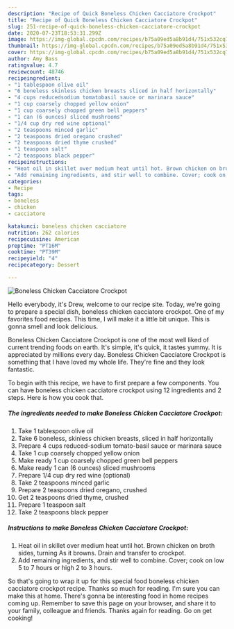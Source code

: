 ```yaml
---
description: "Recipe of Quick Boneless Chicken Cacciatore Crockpot"
title: "Recipe of Quick Boneless Chicken Cacciatore Crockpot"
slug: 251-recipe-of-quick-boneless-chicken-cacciatore-crockpot
date: 2020-07-23T18:53:31.299Z
image: https://img-global.cpcdn.com/recipes/b75a09ed5a8b91d4/751x532cq70/boneless-chicken-cacciatore-crockpot-recipe-main-photo.jpg
thumbnail: https://img-global.cpcdn.com/recipes/b75a09ed5a8b91d4/751x532cq70/boneless-chicken-cacciatore-crockpot-recipe-main-photo.jpg
cover: https://img-global.cpcdn.com/recipes/b75a09ed5a8b91d4/751x532cq70/boneless-chicken-cacciatore-crockpot-recipe-main-photo.jpg
author: Amy Bass
ratingvalue: 4.7
reviewcount: 48746
recipeingredient:
- "1 tablespoon olive oil"
- "6 boneless skinless chicken breasts sliced in half horizontally"
- "4 cups reducedsodium tomatobasil sauce or marinara sauce"
- "1 cup coarsely chopped yellow onion"
- "1 cup coarsely chopped green bell peppers"
- "1 can (6 ounces) sliced mushrooms"
- "1/4 cup dry red wine optional"
- "2 teaspoons minced garlic"
- "2 teaspoons dried oregano crushed"
- "2 teaspoons dried thyme crushed"
- "1 teaspoon salt"
- "2 teaspoons black pepper"
recipeinstructions:
- "Heat oil in skillet over medium heat until hot. Brown chicken on broth sides, turning As it browns. Drain and transfer to crockpot."
- "Add remaining ingredients, and stir well to combine. Cover; cook on low 5 to 7 hours or high 2 to 3 hours."
categories:
- Recipe
tags:
- boneless
- chicken
- cacciatore

katakunci: boneless chicken cacciatore 
nutrition: 262 calories
recipecuisine: American
preptime: "PT16M"
cooktime: "PT39M"
recipeyield: "4"
recipecategory: Dessert

---
```



![Boneless Chicken Cacciatore Crockpot](https://img-global.cpcdn.com/recipes/b75a09ed5a8b91d4/751x532cq70/boneless-chicken-cacciatore-crockpot-recipe-main-photo.jpg)

Hello everybody, it's Drew, welcome to our recipe site. Today, we're going to prepare a special dish, boneless chicken cacciatore crockpot. One of my favorites food recipes. This time, I will make it a little bit unique. This is gonna smell and look delicious.

Boneless Chicken Cacciatore Crockpot is one of the most well liked of current trending foods on earth. It's simple, it's quick, it tastes yummy. It is appreciated by millions every day. Boneless Chicken Cacciatore Crockpot is something that I have loved my whole life. They're fine and they look fantastic.




To begin with this recipe, we have to first prepare a few components. You can have boneless chicken cacciatore crockpot using 12 ingredients and 2 steps. Here is how you cook that.

<!--inarticleads1-->

##### The ingredients needed to make Boneless Chicken Cacciatore Crockpot:

1. Take 1 tablespoon olive oil
1. Take 6 boneless, skinless chicken breasts, sliced in half horizontally
1. Prepare 4 cups reduced-sodium tomato-basil sauce or marinara sauce
1. Take 1 cup coarsely chopped yellow onion
1. Make ready 1 cup coarsely chopped green bell peppers
1. Make ready 1 can (6 ounces) sliced mushrooms
1. Prepare 1/4 cup dry red wine (optional)
1. Take 2 teaspoons minced garlic
1. Prepare 2 teaspoons dried oregano, crushed
1. Get 2 teaspoons dried thyme, crushed
1. Prepare 1 teaspoon salt
1. Take 2 teaspoons black pepper




<!--inarticleads2-->

##### Instructions to make Boneless Chicken Cacciatore Crockpot:

1. Heat oil in skillet over medium heat until hot. Brown chicken on broth sides, turning As it browns. Drain and transfer to crockpot.
1. Add remaining ingredients, and stir well to combine. Cover; cook on low 5 to 7 hours or high 2 to 3 hours.




So that's going to wrap it up for this special food boneless chicken cacciatore crockpot recipe. Thanks so much for reading. I'm sure you can make this at home. There's gonna be interesting food in home recipes coming up. Remember to save this page on your browser, and share it to your family, colleague and friends. Thanks again for reading. Go on get cooking!
